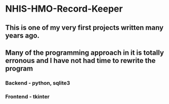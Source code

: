 # NHIS-HMO-Record-Keeper

## This is one of my very first projects written many years ago.
## Many of the programming approach in it is totally erronous and I have not had time to rewrite the program

### Backend - python, sqlite3
### Frontend - tkinter

